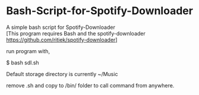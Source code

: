 # Bash-Script-for-Spotify-Downloader
A simple bash script for Spotify-Downloader  
[This program requires Bash and the spotify-downloader https://github.com/ritiek/spotify-downloader]

run program with,  
  
$ bash sdl.sh
  
Default storage directory is currently ~/Music   

remove .sh and copy to /bin/ folder to call command from anywhere.
